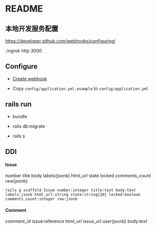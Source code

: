 # README

## 本地开发服务配置

https://developer.github.com/webhooks/configuring/

./ngrok http 3000

## Configure

* [Create webhook](https://developer.github.com/webhooks/creating/)

* Copy `config/application.yml.example` to `config/application.yml`

## rails run

* bundle

* rails db:migrate

* rails s

## DDl

#### Issue

number  title  body  labels(jsonb)  html_url  state  locked  comments_count  raw(jsonb)

```
rails g scaffold Issue number:integer title:text body:text labels:jsonb html_url:string state:string{20} locked:boolean comments_count:integer raw:jsonb
```

#### Comment

comment_id issue:reference html_url  issue_url  user(jsonb)  body:text 

